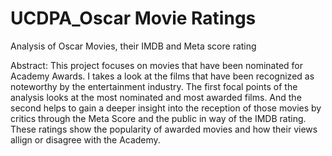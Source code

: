 # UCDPA_Oscar Movie Ratings
 Analysis of Oscar Movies, their IMDB and Meta score rating

Abstract: This project focuses on movies that have been nominated for Academy Awards. I takes a look at the films that have been recognized as noteworthy by the entertainment industry. The first focal points of the analysis looks at the most nominated and most awarded films. And the second helps to gain a deeper insight into the reception of those movies by critics through the Meta Score and the public in way of the IMDB rating. These ratings show the popularity of awarded movies and how their views allign or disagree with the Academy. 
